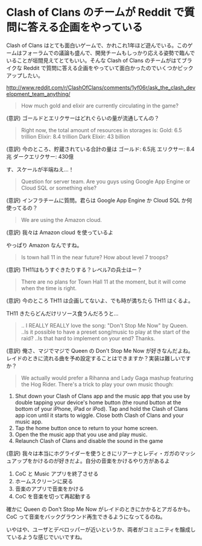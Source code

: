 # Clash of Clans のチームが Reddit で質問に答える企画をやっている

Clash of Clans はとても面白いゲームで、かれこれ1年ほど遊んでいる。このゲームはフォーラムでの議論も盛んで、開発チームもしっかり応える姿勢で臨んでいることが垣間見えてとてもいい。そんな Clash of Clans のチームがはてブライクな Reddit で質問に答える企画をやっていて面白かったのでいくつかピックアップしたい。

http://www.reddit.com/r/ClashOfClans/comments/1yf06r/ask_the_clash_development_team_anything/

> How much gold and elixir are currently circulating in the game?

(意訳) ゴールドとエリクサーはどれぐらいの量が流通してんの？

> Right now, the total amount of resources in storages is:
Gold: 6.5 trillion Elixir: 8.4 trillion Dark Elixir: 43 billion

(意訳) 今のところ、貯蔵されている合計の量は ゴールド: 6.5兆 エリクサー: 8.4兆 ダークエリクサー: 430億

す、スケールが半端ねえ...！

> Question for server team. Are you guys using Google App Engine or Cloud SQL or something else?

(意訳) インフラチームに質問。君らは Google App Engine か Cloud SQL か何使ってるの？

> We are using the Amazon cloud.

(意訳) 我々は Amazon cloud を使っているよ

やっぱり Amazon なんですね。

> Is town hall 11 in the near future? How about level 7 troops?

(意訳) TH11はもうすぐきたりする？レベル7の兵士はー？

> There are no plans for Town Hall 11 at the moment, but it will come when the time is right.

(意訳) 今のところ TH11 は企画してないよ、でも時が満ちたら TH11 はくるよ。

TH11 きたらどんだけリソース食うんだろうと...

> .. I REALLY REALLY love the song: "Don't Stop Me Now" by Queen.
..Is it possible to have a preset song/music to play at the start of the raid?
..Is that hard to implement on your end? Thanks.

(意訳) 俺さ、マジでマジで Queen の Don't Stop Me Now が好きなんだよね。レイドのときに流れる曲を予め設定することはできますか？実装は難しいですか？

> We actually would prefer a Rihanna and Lady Gaga mashup featuring the Hog Rider.
There's a trick to play your own music though:
1. Shut down your Clash of Clans app and the music app that you use by double tapping your device's home button (the round button at the bottom of your iPhone, iPad or iPod). Tap and hold the Clash of Clans app icon until it starts to wiggle. Close both Clash of Clans and your music app.
2. Tap the home button once to return to your home screen.
3. Open the the music app that you use and play music.
4. Relaunch Clash of Clans and disable the sound in the game

(意訳) 我々は本当にホグライダーを使うときにリアーナとレディ・ガガのマッシュアップをかけるのが好きだよ。自分の音楽をかけるやり方があるよ
1. CoC と Music アプリを終了させる
2. ホームスクリーンに戻る
3. 音楽のアプリで音楽をかける
4. CoC を音楽を切って再起動する

確かに Queen の Don't Stop Me Now がレイドのときにかかるとアガるかも。CoC って音楽をバックグラウンド再生できるようになってるのね。

いやはや、ユーザとデベロッパーが近いというか、両者がコミュニティを醸成しているような感じでいいですね。

